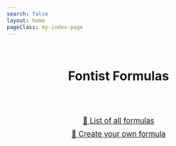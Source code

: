 ```yaml
---
search: false
layout: home
pageClass: my-index-page
---
```


<script setup>
// We are dipping into the default theme components here to grab
// and use the `VPNavBarSearch` component as a primary feature of
// our home page.
import VPNavBarSearch from "vitepress/dist/client/theme-default/components/VPNavBarSearch.vue"
</script>

<br />
<h1 align=center>Fontist Formulas</h1>
<br />
<VPNavBarSearch id="bigsearch" />
<br />
<div align=center style="font-size: 1.2em; line-height: 1.8em">

[📘 List of all formulas](/formulas/)<br />
[🍰 Create your own formula](/guide/create-formula)

</div>

<!-- This is global CSS so that we can infect things and
    sub-components without using ':deep()' everywhere.
    See https://vitepress.dev/guide/using-vue#script-and-style
    for more info on VitePress's `<style>` stuff in Markdown. -->
<style>
  .my-index-page .VPContent {
    display: flex;
    align-items: center;
    justify-content: center;
  }
  .my-index-page .VPContent > * {
    width: 100%;
  }

  #bigsearch #local-search {
    flex-grow: 1 !important;
    margin: 0 auto;
    max-width: 600px;
  }
  #bigsearch .DocSearch-Button {
    border-color: var(--vp-c-brand-1) !important;
    background: var(--vp-c-bg-alt) !important;
  }

  /* All this CSS is copied from the `@media (min-width: 768px)` blocks
     in the `VPNavBarSearch`` and 'VPNavBarSearchButton` components. Make
     sure that it's kept up to date. Treat it like a black box. This is
     here to make the homepage search box fill the width like it normally
     does even when the screen side gets small which normally shrinks it. */
  #bigsearch {
    flex-grow: 1;
    padding-left: 24px;
  }
  #bigsearch {
    padding-left: 32px;
  }
  #bigsearch .DocSearch-Button {
    justify-content: flex-start;
    border: 1px solid transparent;
    border-radius: 8px;
    padding: 0 10px 0 12px;
    width: 100%;
    height: 40px;
    background-color: var(--vp-c-bg-alt);
  }
  #bigsearch .DocSearch-Button:hover {
    border-color: var(--vp-c-brand-1);
    background: var(--vp-c-bg-alt);
  }
  #bigsearch .DocSearch-Button .DocSearch-Search-Icon {
    top: 1px;
    margin-right: 8px;
    width: 14px;
    height: 14px;
    color: var(--vp-c-text-2);
  }
  #bigsearch .DocSearch-Button .DocSearch-Button-Placeholder {
    display: inline-block;
  }
  #bigsearch .DocSearch-Button .DocSearch-Button-Keys {
    display: flex;
    align-items: center;
  }
</style>
